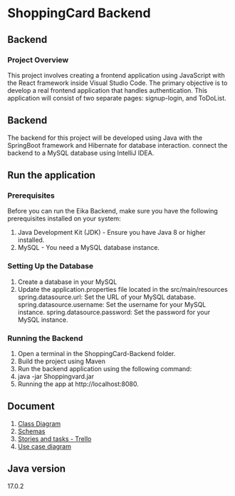 # ShoppingCard Backend

## Backend

### Project Overview

This project involves creating a frontend application using JavaScript with the React framework inside Visual Studio Code. The primary objective is to develop a real frontend application that handles authentication. This application will consist of two separate pages: signup-login, and ToDoList.

## Backend

The backend for this project will be developed using Java with the SpringBoot framework and Hibernate for database interaction. connect the backend to a MySQL database using IntelliJ IDEA.

## Run the application

### Prerequisites
Before you can run the Eika Backend, make sure you have the following prerequisites installed on your system:

   1. Java Development Kit (JDK) - Ensure you have Java 8 or higher installed.
   2. MySQL - You need a MySQL database instance.


### Setting Up the Database

   1. Create a database in your MySQL
   2. Update the application.properties file located in the src/main/resources 
        spring.datasource.url: Set the URL of your MySQL database.
        spring.datasource.username: Set the username for your MySQL instance.
        spring.datasource.password: Set the password for your MySQL instance.
### Running the Backend

1. Open a terminal in the ShoppingCard-Backend folder. 
2. Build the project using Maven 
3. Run the backend application using the following command:
4. java -jar Shoppingvard.jar 
5. Running the app at http://localhost:8080.

## Document
1. [Class Diagram](https://drive.google.com/file/d/1Of3Bn8_u17MeXrVlAhqz1z5ei0Sqn4NC/view?usp=sharing) <br />
2. [Schemas](https://docs.google.com/document/d/1tbhqX4lnrDXRPQCxkW818k73xVckoklUkD-C-2gstNw/edit?usp=sharing)<br />
3. [Stories and tasks - Trello](https://trello.com/invite/b/pQphcu94/ATTIad925ba0a7fee3f8c41d29b5de9eb3e61B05781D/eika-shopping-list)<br />
4. [Use case diagram](https://drive.google.com/file/d/1BYIha818SlN-irxqtaLHAFWlbPihVj8Y/view?usp=sharing)<br />


##  Java version
17.0.2
